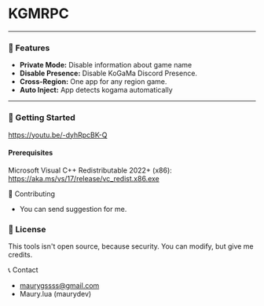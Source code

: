 # KGMRPC


---

### 🌟 Features

* **Private Mode:** Disable information about game name
* **Disable Presence:** Disable KoGaMa Discord Presence.
* **Cross-Region:** One app for any region game.
* **Auto Inject:** App detects kogama automatically

---

### 🚀 Getting Started

https://youtu.be/-dyhRpcBK-Q

#### Prerequisites

Microsoft Visual C++ Redistributable 2022+ (x86):
https://aka.ms/vs/17/release/vc_redist.x86.exe

🤝 Contributing
- You can send suggestion for me.

### 📄 License

This tools isn't open source, because security. You can modify, but give me credits.


📞 Contact
- maurygssss@gmail.com
- Maury.lua (maurydev)
